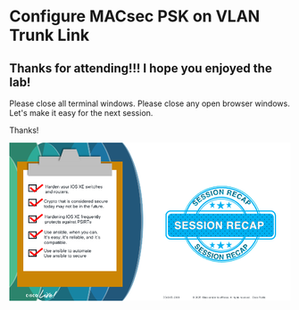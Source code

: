 # Configure MACsec PSK on VLAN Trunk Link

## Thanks for attending!!!  I hope you enjoyed the lab!

Please close all terminal windows. 
Please close any open browser windows. 
Let's make it easy for the next session. 

Thanks!

<img src="/images/05-01-wrap-up.png" alt="" width=900>
